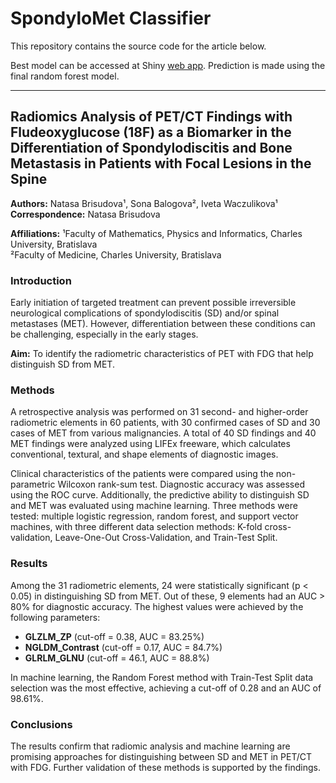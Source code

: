 # SpondyloMet Classifier

This repository contains the source code for the article below.

Best model can be accessed at Shiny [web app](https://natasabrisudova.shinyapps.io/ML-app/). Prediction is made using the final random forest model.

---

## Radiomics Analysis of PET/CT Findings with Fludeoxyglucose (18F) as a Biomarker in the Differentiation of Spondylodiscitis and Bone Metastasis in Patients with Focal Lesions in the Spine

**Authors:** Natasa Brisudova¹, Sona Balogova², Iveta Waczulikova¹  
**Correspondence:** Natasa Brisudova

**Affiliations:**
¹Faculty of Mathematics, Physics and Informatics, Charles University, Bratislava  
²Faculty of Medicine, Charles University, Bratislava

### Introduction

Early initiation of targeted treatment can prevent possible irreversible neurological complications of spondylodiscitis (SD) and/or spinal metastases (MET). However, differentiation between these conditions can be challenging, especially in the early stages. 

**Aim:** To identify the radiometric characteristics of PET with FDG that help distinguish SD from MET.

### Methods

A retrospective analysis was performed on 31 second- and higher-order radiometric elements in 60 patients, with 30 confirmed cases of SD and 30 cases of MET from various malignancies. A total of 40 SD findings and 40 MET findings were analyzed using LIFEx freeware, which calculates conventional, textural, and shape elements of diagnostic images.

Clinical characteristics of the patients were compared using the non-parametric Wilcoxon rank-sum test. Diagnostic accuracy was assessed using the ROC curve. Additionally, the predictive ability to distinguish SD and MET was evaluated using machine learning. Three methods were tested: multiple logistic regression, random forest, and support vector machines, with three different data selection methods: K-fold cross-validation, Leave-One-Out Cross-Validation, and Train-Test Split.

### Results

Among the 31 radiometric elements, 24 were statistically significant (p < 0.05) in distinguishing SD from MET. Out of these, 9 elements had an AUC > 80% for diagnostic accuracy. The highest values were achieved by the following parameters:

- **GLZLM_ZP** (cut-off = 0.38, AUC = 83.25%)
- **NGLDM_Contrast** (cut-off = 0.17, AUC = 84.7%)
- **GLRLM_GLNU** (cut-off = 46.1, AUC = 88.8%)

In machine learning, the Random Forest method with Train-Test Split data selection was the most effective, achieving a cut-off of 0.28 and an AUC of 98.61%.

### Conclusions

The results confirm that radiomic analysis and machine learning are promising approaches for distinguishing between SD and MET in PET/CT with FDG. Further validation of these methods is supported by the findings.
